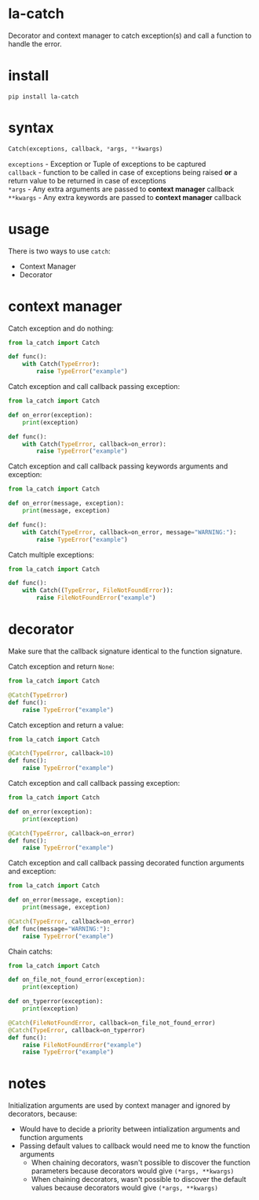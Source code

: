 # la-catch
Decorator and context manager to catch exception(s) and call a function to handle the error.  

# install
`pip install la-catch`  

# syntax
```python
Catch(exceptions, callback, *args, **kwargs)
```
`exceptions` - Exception or Tuple of exceptions to be captured  
`callback` - function to be called in case of exceptions being raised **or** a return value to be returned in case of exceptions  
`*args` - Any extra arguments are passed to **context manager** callback  
`**kwargs` - Any extra keywords are passed to **context manager** callback  

# usage
There is two ways to use `catch`:
- Context Manager
- Decorator

# context manager
Catch exception and do nothing:  
```python
from la_catch import Catch

def func():
    with Catch(TypeError):
        raise TypeError("example")
```

Catch exception and call callback passing exception:  
```python
from la_catch import Catch

def on_error(exception):
    print(exception)

def func():
    with Catch(TypeError, callback=on_error):
        raise TypeError("example")
```

Catch exception and call callback passing keywords arguments and exception:  
```python
from la_catch import Catch

def on_error(message, exception):
    print(message, exception)

def func():
    with Catch(TypeError, callback=on_error, message="WARNING:"):
        raise TypeError("example")
```

Catch multiple exceptions:  
```python
from la_catch import Catch

def func():
    with Catch((TypeError, FileNotFoundError)):
        raise FileNotFoundError("example")
```


# decorator
Make sure that the callback signature identical to the function signature.  

Catch exception and return `None`:  
```python
from la_catch import Catch

@Catch(TypeError)
def func():
    raise TypeError("example")
```

Catch exception and return a value:   
```python
from la_catch import Catch

@Catch(TypeError, callback=10)
def func():
    raise TypeError("example")
```

Catch exception and call callback passing exception:   
```python
from la_catch import Catch

def on_error(exception):
    print(exception)

@Catch(TypeError, callback=on_error)
def func():
    raise TypeError("example")
```

Catch exception and call callback passing decorated function arguments and exception:   
```python
from la_catch import Catch

def on_error(message, exception):
    print(message, exception)

@Catch(TypeError, callback=on_error)
def func(message="WARNING:"):
    raise TypeError("example")
```

Chain catchs:  
```python
from la_catch import Catch

def on_file_not_found_error(exception):
    print(exception)

def on_typerror(exception):
    print(exception)

@Catch(FileNotFoundError, callback=on_file_not_found_error)
@Catch(TypeError, callback=on_typerror)
def func():
    raise FileNotFoundError("example")
    raise TypeError("example")
```

# notes
Initialization arguments are used by context manager and ignored by decorators, because:  
- Would have to decide a priority between intialization arguments and function arguments  
- Passing default values to callback would need me to know the function arguments  
    - When chaining decorators, wasn't possible to discover the function parameters because decorators would give `(*args, **kwargs)`  
    - When chaining decorators, wasn't possible to discover the default values because decorators would give `(*args, **kwargs)`  